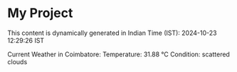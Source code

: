 # My Project

This content is dynamically generated in Indian Time (IST): 2024-10-23 12:29:26 IST


Current Weather in Coimbatore:
Temperature: 31.88 °C
Condition: scattered clouds

